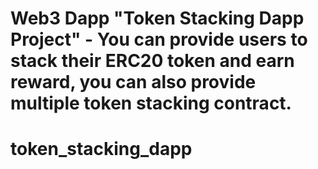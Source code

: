 # Web3 Dapp "Token Stacking Dapp Project" - You can provide users to stack their ERC20 token and earn reward, you can also provide multiple token stacking contract.

# token_stacking_dapp
